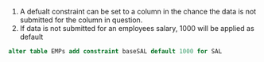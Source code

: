 1. A defualt constraint can be set to a column in the chance the data is not submitted for the column in question.
2. If data is not submitted for an employees salary, 1000 will be applied as default
```sql
alter table EMPs add constraint baseSAL default 1000 for SAL
```

